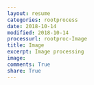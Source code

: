 ```yaml
---
layout: resume
categories: rootprocess
date: 2018-10-14
modified: 2018-10-14
processurl: rootproc-Image
title: Image
excerpt: Image processing
image: 
comments: True
share: True
---
```


